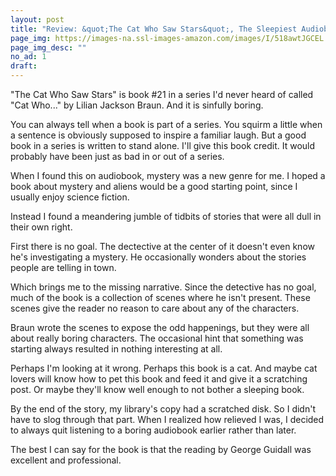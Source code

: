 ```yaml
---
layout: post
title: "Review: &quot;The Cat Who Saw Stars&quot;, The Sleepiest Audiobook of 1998"
page_img: https://images-na.ssl-images-amazon.com/images/I/518awtJGCEL._SS300_.jpg
page_img_desc: ""
no_ad: 1
draft: 
---
```


"The Cat Who Saw Stars" is book #21 in a series I'd never heard of called "Cat Who..." by Lilian Jackson Braun. And it is sinfully boring. 

You can always tell when a book is part of a series. You squirm a little when a sentence is obviously supposed to inspire a familiar laugh. But a good book in a series is written to stand alone. I'll give this book credit. It would probably have been just as bad in or out of a series.

When I found this on audiobook, mystery was a new genre for me. I hoped a book about mystery and aliens would be a good starting point, since I usually enjoy science fiction.

Instead I found a meandering jumble of tidbits of stories that were all dull in their own right.

First there is no goal. The dectective at the center of it doesn't even know he's investigating a mystery. He occasionally wonders about the stories people are telling in town.

Which brings me to the missing narrative. Since the detective has no goal, much of the book is a collection of scenes where he isn't present. These scenes give the reader no reason to care about any of the characters.

Braun wrote the scenes to expose the odd happenings, but they were all about really boring characters. The occasional hint that something was starting always resulted in nothing interesting at all.

Perhaps I'm looking at it wrong. Perhaps this book is a cat. And maybe cat lovers will know how to pet this book and feed it and give it a scratching post. Or maybe they'll know well enough to not bother a sleeping book.

By the end of the story, my library's copy had a scratched disk. So I didn't have to slog through that part. When I realized how relieved I was, I decided to always quit listening to a boring audiobook earlier rather than later.

The best I can say for the book is that the reading by George Guidall was excellent and professional.
